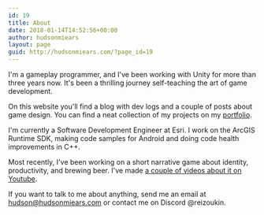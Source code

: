 ```yaml
---
id: 19
title: About
date: 2018-01-14T14:52:56+00:00
author: hudsonmiears
layout: page
guid: http://hudsonmiears.com/?page_id=19
---
```

I'm a gameplay programmer, and I've been working with Unity for more than three years now. It's been a thrilling journey self-teaching the art of game development.

On this website you'll find a blog with dev logs and a couple of posts about game design. You can find a neat collection of my projects on my [portfolio](/portfolio/).

I'm currently a Software Development Engineer at Esri. I work on the ArcGIS Runtime SDK, making code samples for Android and doing code health improvements in C++.

Most recently, I've been working on a short narrative game about identity, productivity, and brewing beer. I've made [a couple of videos about it on Youtube](https://www.youtube.com/channel/UCpHSXFLxATDubOAje6dDKeg?view_as=subscriber).

If you want to talk to me about anything, send me an email at hudson@hudsonmiears.com or contact me on Discord @reizoukin.
